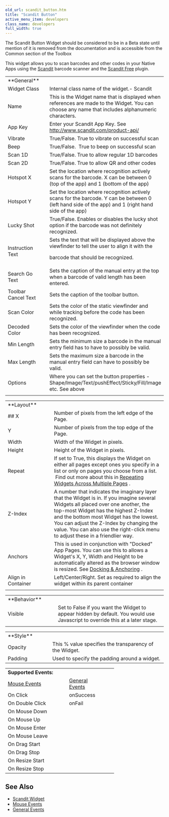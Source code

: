 ```yaml
---
old_url: scandit_button.htm
title: "Scandit Button"
active_menu_item: developers
class_name: developers
full_width: true
---
```



The Scandit Button Widget should be considered to be in a Beta state until mention of it is removed from the documentation and is accessible from the Common section of the Toolbox

This widget allows you to scan barcodes and other codes in your Native Apps using the [Scandit](http://www.scandit.com/) barcode scanner and the [Scandit Free](/developers/documentation/ac-mobile-build-phonegap/ac-mobile-build/ac-build-plugins/scandit-free) plugin.

<table>
<tr>
<td width="148">
<a id="general"> </a> **General**

</td>
<td width="15">
</td>
<td width="779">
</td>
</tr>
<tr>
<td width="148">
Widget Class

</td>
<td width="15">
</td>
<td width="779">
Internal class name of the widget.- Scandit

</td>
</tr>
<tr>
<td width="148">
Name

</td>
<td width="15">
</td>
<td width="779">
This is the Widget name that is displayed when references are made to the Widget. You can choose any name that includes alphanumeric characters.

</td>
</tr>
<tr>
<td width="148">
App Key

</td>
<td width="15">
</td>
<td width="779">
  Enter your Scandit App Key. See <a href="http://www.scandit.com/product-api/">http://www.scandit.com/product-api/</a>

</td>
</tr>
<tr>
<td width="148">
Vibrate

</td>
<td width="15">
</td>
<td width="779">
True/False. True to vibrate on successful scan

</td>
</tr>
<tr>
<td width="148">
Beep

</td>
<td width="15">
</td>
<td width="779">
True/False.  True to beep on successful scan

</td>
</tr>
<tr>
<td width="148">
Scan 1D

</td>
<td width="15">
</td>
<td width="779">
True/False. True to allow regular 1D barcodes

</td>
</tr>
<tr>
<td width="148">
Scan 2D

</td>
<td width="15">
</td>
<td width="779">
True/False. True to allow QR and other codes

</td>
</tr>
<tr>
<td width="148">
Hotspot X

</td>
<td width="15">
</td>
<td width="779">
Set the location where recognition actively scans for the barcode. X can be between 0 (top of the app) and 1 (bottom of the app)

</td>
</tr>
<tr>
<td width="148">
Hotspot Y

</td>
<td width="15">
</td>
<td width="779">
Set the location where recognition actively scans for the barcode. Y can be between 0 (left hand side of the app) and 1 (right hand side of the app)

</td>
</tr>
<tr>
<td width="148">
Lucky Shot

</td>
<td width="15">
</td>
<td width="779">
True/False. Enables or disables the lucky shot option if the barcode was not definitely recognized.

</td>
</tr>
<tr>
<td width="148">
Instruction Text

</td>
<td width="15">
</td>
<td width="779">
Sets the text that will be displayed above the viewfinder to tell the user to align it with the

barcode that should be recognized.

</td>
</tr>
<tr>
<td width="148">
Search Go Text

</td>
<td width="15">
</td>
<td width="779">
Sets the caption of the manual entry at the top when a barcode of valid length has been entered.

</td>
</tr>
<tr>
<td width="148">
Toolbar Cancel Text

</td>
<td width="15">
</td>
<td width="779">
Sets the caption of the toolbar button.

</td>
</tr>
<tr>
<td width="148">
Scan Color

</td>
<td width="15">
</td>
<td width="779">
Sets the color of the static viewfinder and while tracking before the code has been recognized.

</td>
</tr>
<tr>
<td width="148">
Decoded Color

</td>
<td width="15">
</td>
<td width="779">
Sets the color of the viewfinder when the code has been recognized.

</td>
</tr>
<tr>
<td width="148">
Min Length

</td>
<td width="15">
</td>
<td width="779">
Sets the minimum size a barcode in the manual entry field has to have to possibly be valid.

</td>
</tr>
<tr>
<td width="148">
Max Length

</td>
<td width="15">
</td>
<td width="779">
Sets the maximum size a barcode in the manual entry field can have to possibly be valid.

</td>
</tr>
<tr>
<td width="148">
Options

</td>
<td width="15">
</td>
<td width="779">
Where you can set the button properties - Shape/Image/Text/pushEffect/Sticky/Fill/Image etc. See above

</td>
</tr>
<tr>
<td width="148">
</td>
<td width="15">
</td>
<td width="779">
</td>
</tr>
</table>
<table>
<tr>
<td width="148">
<a id="layout"> </a> **Layout**

</td>
<td width="15">
</td>
<td width="779">
</td>
</tr>
<tr>
<td width="148">
## X

</td>
<td width="15">
</td>
<td width="779">
Number of pixels from the left edge of the Page.

</td>
</tr>
<tr>
<td width="148">
Y

</td>
<td width="15">
</td>
<td width="779">
Number of pixels from the top edge of the Page.

</td>
</tr>
<tr>
<td width="148">
Width

</td>
<td width="15">
</td>
<td width="779">
Width of the Widget in pixels.

</td>
</tr>
<tr>
<td width="148">
Height

</td>
<td width="15">
</td>
<td width="779">
Height of the Widget in pixels.

</td>
</tr>
<tr>
<td width="148">
Repeat

</td>
<td width="15">
</td>
<td width="779">
  If set to True, this displays the Widget on either all pages except ones you specify in a list or only on pages you choose from a list.  Find out more about this in <a href="/developers/documentation/product-guide/content-and-app-layout/editing-and-laying-out-reference/repeating-widgets-across-multi">Repeating Widgets Across Multiple Pages</a> .

</td>
</tr>
<tr>
<td width="148">
Z-Index

</td>
<td width="15">
</td>
<td width="779">
A number that indicates the imaginary layer that the Widget is in. If you imagine several Widgets all placed over one another, the top-most Widget has the highest Z-Index and the bottom most Widget has the lowest. You can adjust the Z-Index by changing the value. You can also use the right-click menu to adjust these in a friendlier way.

</td>
</tr>
<tr>
<td width="148">
Anchors

</td>
<td width="15">
</td>
<td width="779">
  This is used in conjunction with "Docked" App Pages. You can use this to allows a Widget's X, Y, Width and Height to be automatically altered as the browser window is resized. See <a href="/developers/documentation/product-guide/content-and-app-layout/editing-and-laying-out-reference/widget-anchoring">Docking & Anchoring</a> .

</td>
</tr>
<tr>
<td width="148">
Align in Container

</td>
<td width="15">
</td>
<td width="779">
Left/Center/Right. Set as required to align the widget within its parent container

</td>
</tr>
<tr>
<td width="148">
</td>
<td width="15">
</td>
<td width="779">
</td>
</tr>
</table>
<table>
<tr>
<td width="148">
<a id="behavior"> </a> **Behavior**

</td>
<td width="15">
</td>
<td width="779">
</td>
</tr>
<tr>
<td width="148">
Visible

</td>
<td width="15">
</td>
<td width="779">
Set to False if you want the Widget to appear hidden by default. You would use Javascript to override this at a later stage.

</td>
</tr>
<tr>
<td width="148">
</td>
<td width="15">
</td>
<td width="779">
</td>
</tr>
</table>
<table>
<tr>
<td width="148">
<a id="style"> </a> **Style**

</td>
<td width="15">
</td>
<td width="779">
</td>
</tr>
<tr>
<td width="148">
Opacity

</td>
<td width="15">
</td>
<td width="779">
This % value specifies the transparency of the Widget.

</td>
</tr>
<tr>
<td width="148">
Padding

</td>
<td width="15">
</td>
<td width="779">
Used to specify the padding around a widget.

</td>
</tr>
</table>

<table>
<tr>
<td width="148">
  <strong>Supported Events:</strong>

</td>
<td width="15">
</td>
<td width="108">
</td>
<td width="11">
</td>
</tr>
<tr>
<td width="148">
  <a href="/developers/documentation/product-guide/widget-properties-events/events/event-reference-list/mouse-events">Mouse Events</a>

</td>
<td width="15">
</td>
<td width="108">
  <a href="/developers/documentation/product-guide/widget-properties-events/events/event-reference-list/general-events">General Events</a>

</td>
<td width="11">
</td>
</tr>
<tr>
<td width="148">
On Click

</td>
<td width="15">
</td>
<td width="108">
onSuccess

</td>
<td width="11">
</td>
</tr>
<tr>
<td width="148">
On Double Click

</td>
<td width="15">
</td>
<td width="108">
onFail

</td>
<td width="11">
</td>
</tr>
<tr>
<td width="148">
On Mouse Down

</td>
<td width="15">
</td>
<td width="108">
</td>
<td width="11">
</td>
</tr>
<tr>
<td width="148">
On Mouse Up

</td>
<td width="15">
</td>
<td width="108">
</td>
<td width="11">
</td>
</tr>
<tr>
<td width="148">
On Mouse Enter

</td>
<td width="15">
</td>
<td width="108">
</td>
<td width="11">
</td>
</tr>
<tr>
<td width="148">
On Mouse Leave

</td>
<td width="15">
</td>
<td width="108">
</td>
<td width="11">
</td>
</tr>
<tr>
<td width="148">
On Drag Start

</td>
<td width="15">
</td>
<td width="108">
</td>
<td width="11">
</td>
</tr>
<tr>
<td width="148">
On Drag Stop

</td>
<td width="15">
</td>
<td width="108">
</td>
<td width="11">
</td>
</tr>
<tr>
<td width="148">
On Resize Start

</td>
<td width="15">
</td>
<td width="108">
</td>
<td width="11">
</td>
</tr>
<tr>
<td width="148">
On Resize Stop

</td>
<td width="15">
</td>
<td width="108">
</td>
<td width="11">
</td>
</tr>
</table>

## See Also

 - [Scandit Widget](/developers/documentation/product-guide/advanced-important-widgets/scandit-widget/)
 - [Mouse Events](/developers/documentation/product-guide/widget-properties-events/events/event-reference-list/mouse-events)
 - [General Events](/developers/documentation/product-guide/widget-properties-events/events/event-reference-list/general-events)

